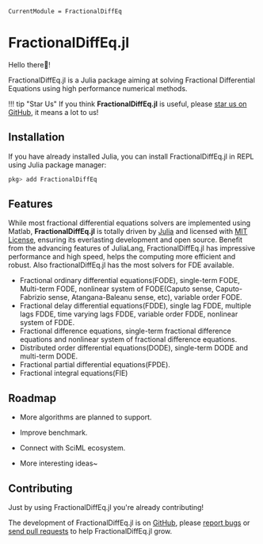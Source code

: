 ```@meta
CurrentModule = FractionalDiffEq
```

# FractionalDiffEq.jl

Hello there👋!

FractionalDiffEq.jl is a Julia package aiming at solving Fractional Differential Equations using high performance numerical methods.

!!! tip "Star Us"
	If you think **FractionalDiffEq.jl** is useful, please [star us on GitHub](httpd://github.com/SciFracX/FractionalDiffEq.jl), it means a lot to us!

## Installation

If you have already installed Julia, you can install FractionalDiffEq.jl in REPL using Julia package manager:

```julia
pkg> add FractionalDiffEq
```

## Features

While most fractional differential equations solvers are implemented using Matlab, **FractionalDiffEq.jl** is totally driven by [Julia](https://julialang.org/) and licensed with [MIT License](https://en.wikipedia.org/wiki/MIT_License), ensuring its everlasting development and open source. Benefit from the advancing features of JuliaLang, FractionalDiffEq.jl has impressive performance and high speed, helps the computing more efficient and robust. Also fractionalDiffEq.jl has the most solvers for FDE available.

* Fractional ordinary differential equations(FODE), single-term FODE, Multi-term FODE, nonlinear system of FODE(Caputo sense, Caputo-Fabrizio sense, Atangana-Baleanu sense, etc), variable order FODE.
* Fractional delay differential equations(FDDE), single lag FDDE, multiple lags FDDE, time varying lags FDDE, variable order FDDE, nonlinear system of FDDE.
* Fractional difference equations, single-term fractional difference equations and nonlinear system of fractional difference equations.
* Distributed order differential equations(DODE), single-term DODE and multi-term DODE.
* Fractional partial differential equations(FPDE).
* Fractional integral equations(FIE)

## Roadmap

* More algorithms are planned to support.

* Improve benchmark.

* Connect with SciML ecosystem.

* More interesting ideas~

## Contributing

Just by using FractionalDiffEq.jl you're already contributing!

The development of FractionalDiffEq.jl is on [GitHub](https://github.com/SciFracX/FractionalDiffEq.jl), please [report bugs](https://github.com/SciFracX/FractionalDiffEq.jl/issues) or [send pull requests](https://github.com/SciFracX/FractionalDiffEq.jl/pulls) to help FractionalDiffEq.jl grow.